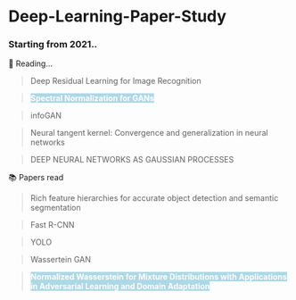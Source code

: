 # Deep-Learning-Paper-Study

<h3>Starting from 2021..<br></h3>

:book: Reading...

>  Deep Residual Learning for Image Recognition

> <b><span style="color: white; background-color: lightblue">Spectral Normalization for GANs</span></b>

>  infoGAN

> Neural tangent kernel: Convergence and generalization in neural networks

> DEEP NEURAL NETWORKS AS GAUSSIAN PROCESSES



:books: Papers read

> Rich feature hierarchies for accurate object detection and semantic segmentation

> Fast R-CNN

> YOLO

>  Wassertein GAN

> <b><span style="color: white; background-color: lightblue">Normalized Wasserstein for Mixture Distributions with Applications in Adversarial Learning and Domain Adaptation
> </span></b>